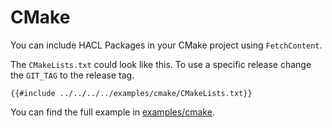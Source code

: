 # CMake

You can include HACL Packages in your CMake project using `FetchContent`.

The `CMakeLists.txt` could look like this.
To use a specific release change the `GIT_TAG` to the release tag.

```
{{#include ../../../../examples/cmake/CMakeLists.txt}}
```

You can find the full example in [examples/cmake].

[examples/cmake]: https://github.com/cryspen/hacl-packages/tree/main/examples/cmake
